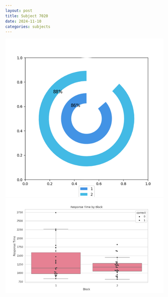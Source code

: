 ```yaml
---
layout: post
title: Subject 7020
date: 2024-11-10
categories: subjects
---
```


![](data/7020/run-30/7020__acc_test.png)
![](data/7020/run-30/7020_rt.png)
